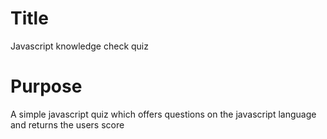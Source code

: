 # Title
Javascript knowledge check quiz

# Purpose
A simple javascript quiz which offers questions on the javascript language and returns the users score